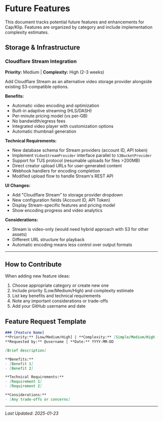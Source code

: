 # Future Features

This document tracks potential future features and enhancements for Cap/Klip. Features are organized by category and include implementation complexity estimates.

## Storage & Infrastructure

### Cloudflare Stream Integration
**Priority:** Medium | **Complexity:** High (2-3 weeks)

Add Cloudflare Stream as an alternative video storage provider alongside existing S3-compatible options.

**Benefits:**
- Automatic video encoding and optimization
- Built-in adaptive streaming (HLS/DASH)
- Per-minute pricing model (vs per-GB)
- No bandwidth/egress fees
- Integrated video player with customization options
- Automatic thumbnail generation

**Technical Requirements:**
- New database schema for Stream providers (account ID, API token)
- Implement `VideoStreamProvider` interface parallel to `S3BucketProvider`
- Support for TUS protocol (resumable uploads for files >200MB)
- Direct creator upload URLs for user-generated content
- Webhook handlers for encoding completion
- Modified upload flow to handle Stream's REST API

**UI Changes:**
- Add "Cloudflare Stream" to storage provider dropdown
- New configuration fields (Account ID, API Token)
- Display Stream-specific features and pricing model
- Show encoding progress and video analytics

**Considerations:**
- Stream is video-only (would need hybrid approach with S3 for other assets)
- Different URL structure for playback
- Automatic encoding means less control over output formats

---

## How to Contribute

When adding new feature ideas:
1. Choose appropriate category or create new one
2. Include priority (Low/Medium/High) and complexity estimate
3. List key benefits and technical requirements
4. Note any important considerations or trade-offs
5. Add your GitHub username and date

## Feature Request Template

```markdown
### [Feature Name]
**Priority:** [Low/Medium/High] | **Complexity:** [Simple/Medium/High (time estimate)]
**Requested by:** @username | **Date:** YYYY-MM-DD

[Brief description]

**Benefits:**
- [Benefit 1]
- [Benefit 2]

**Technical Requirements:**
- [Requirement 1]
- [Requirement 2]

**Considerations:**
- [Any trade-offs or concerns]
```

---

*Last Updated: 2025-01-23*